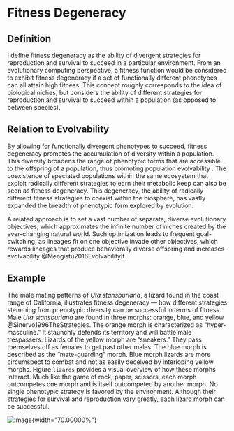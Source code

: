 Fitness Degeneracy
==================

Definition
----------

I define fitness degeneracy as the ability of divergent strategies for reproduction and survival to succeed in a particular environment.
From an evolutionary computing perspective, a fitness function would be considered to exhibit fitness degeneracy if a set of functionally different phenotypes can all attain high fitness.
This concept roughly corresponds to the idea of biological niches, but considers the ability of different strategies for reproduction and survival to succeed within a population (as opposed to between species).

Relation to Evolvability
------------------------

By allowing for functionally divergent phenotypes to succeed, fitness degeneracy promotes the accumulation of diversity within a population.
This diversity broadens the range of phenotypic forms that are accessible to the offspring of a population, thus promoting population evolvability .
The coexistence of speciated populations within the same ecosystem that exploit radically different strategies to earn their metabolic keep can also be seen as fitness degeneracy.
This degeneracy, the ability of radically different fitness strategies to coexist within the biosphere, has vastly expanded the breadth of phenotypic form explored by evolution.

A related approach is to set a vast number of separate, diverse evolutionary objectives, which approximates the infinite number of niches created by the ever-changing natural world.
Such optimization leads to frequent goal-switching, as lineages fit on one objective invade other objectives, which rewards lineages that produce behaviorally diverse offspring and increases evolvability @Mengistu2016EvolvabilityIt

Example
-------

The male mating patterns of *Uta stansburiana*, a lizard found in the coast range of California, illustrates fitness degeneracy — how different strategies stemming from phenotypic diversity can be successful in terms of fitness.
Male *Uta stansburiana* are found in three morphs: orange, blue, and yellow @Sinervo1996TheStrategies.
The orange morph is characterized as “hyper-masculine.” It staunchly defends its territory and will battle male trespassers.
Lizards of the yellow morph are “sneakers.” They pass themselves off as females to get past other males.
The blue morph is described as the “mate-guarding” morph.
Blue morph lizards are more circumspect to combat and not as easily deceived by interloping yellow morphs.
Figure `lizards` provides a visual overview of how these morphs interact.
Much like the game of rock, paper, scissors, each morph outcompetes one morph and is itself outcompeted by another morph.
No single phenotypic strategy is favored by the environment.
Although their strategies for survival and reproduction vary greatly, each lizard morph can be successful.

![image](http://devosoft.org/wp-content/uploads/2017/08/lizards.png){width="70.00000%"}
